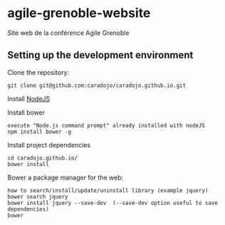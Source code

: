 agile-grenoble-website
======================

Site web de la conférence Agile Grenoble

## Setting up the development environment




Clone the repository:

    git clone git@github.com:caradojo/caradojo.github.io.git

Install [NodeJS](http://nodejs.org/)
    
Install bower

    execute "Node.js command prompt" already installed with nodeJS
    npm install bower -g
    
Install project dependencies

    cd caradojo.github.io/
    bower install

Bower a package manager for the web:

    how to search/install/update/uninstall library (example jquery)
    bower search jquery
    bower install jquery --save-dev  (--save-dev option useful to save dependencies)
    bower 
